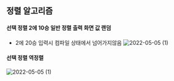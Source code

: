 ## 정렬 알고리즘 
#### 선택 정렬 2에 10승 일반 정렬 출력 화면 값 랜덤 
* 2에 20승 입력시 컴파일 상태에서 넘어가지않음
![2022-05-05 (1)](https://user-images.githubusercontent.com/101339244/166856990-d61f09cc-3e09-430e-8873-063c468a025d.png)
#### 선택 정렬 역정렬 
![2022-05-05 (1)](https://user-images.githubusercontent.com/101339244/166857463-6847f63f-7b01-43d4-bbf6-99795c2a1730.png)
